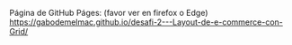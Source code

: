 Página de GitHub Páges: (favor ver en firefox o Edge) https://gabodemelmac.github.io/desafi-2---Layout-de-e-commerce-con-Grid/
